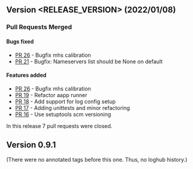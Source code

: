 ## Version <RELEASE_VERSION> (2022/01/08)


### Pull Requests Merged

#### Bugs fixed

* [PR 26](https://github.com/pytroll/pytroll-aapp-runner/pull/26) - Bugfix mhs calibration
* [PR 21](https://github.com/pytroll/pytroll-aapp-runner/pull/21) - Bugfix: Nameservers list should be None on default

#### Features added

* [PR 26](https://github.com/pytroll/pytroll-aapp-runner/pull/26) - Bugfix mhs calibration
* [PR 19](https://github.com/pytroll/pytroll-aapp-runner/pull/19) - Refactor aapp runner
* [PR 18](https://github.com/pytroll/pytroll-aapp-runner/pull/18) - Add support for log config setup
* [PR 17](https://github.com/pytroll/pytroll-aapp-runner/pull/17) - Adding unittests and minor refactoring
* [PR 16](https://github.com/pytroll/pytroll-aapp-runner/pull/16) - Use setuptools scm versioning

In this release 7 pull requests were closed.


## Version 0.9.1

(There were no annotated tags before this one. Thus, no loghub history.)

